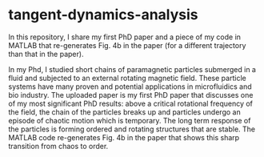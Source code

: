 # tangent-dynamics-analysis
In this repository, I share my first PhD paper and a piece of my code in MATLAB that re-generates Fig. 4b in the paper (for a different trajectory than that in the paper).

In my Phd, I studied short chains of paramagnetic particles submerged in a fluid and subjected to an external rotating magnetic field. These particle systems have many proven and potential applications in microfluidics and bio industry. The uploaded paper is my first PhD paper that discusses one of my most significant PhD results: above a critical rotational frequency of the field, the chain of the particles breaks up and particles undergo an episode of chaotic motion which is temporary. The long term response of the particles is forming ordered and rotating structures that are stable. The MATLAB code re-generates Fig. 4b in the paper that shows this sharp transition from chaos to order. 
